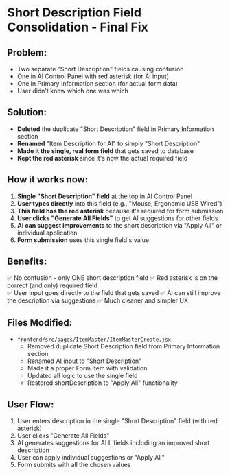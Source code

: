 # Short Description Field Consolidation - Final Fix

## Problem:
- Two separate "Short Description" fields causing confusion
- One in AI Control Panel with red asterisk (for AI input)
- One in Primary Information section (for actual form data)
- User didn't know which one was which

## Solution:
- **Deleted** the duplicate "Short Description" field in Primary Information section
- **Renamed** "Item Description for AI" to simply "Short Description" 
- **Made it the single, real form field** that gets saved to database
- **Kept the red asterisk** since it's now the actual required field

## How it works now:
1. **Single "Short Description" field** at the top in AI Control Panel
2. **User types directly** into this field (e.g., "Mouse, Ergonomic USB Wired")
3. **This field has the red asterisk** because it's required for form submission
4. **User clicks "Generate All Fields"** to get AI suggestions for other fields
5. **AI can suggest improvements** to the short description via "Apply All" or individual application
6. **Form submission** uses this single field's value

## Benefits:
✅ No confusion - only ONE short description field
✅ Red asterisk is on the correct (and only) required field  
✅ User input goes directly to the field that gets saved
✅ AI can still improve the description via suggestions
✅ Much cleaner and simpler UX

## Files Modified:
- `frontend/src/pages/ItemMaster/ItemMasterCreate.jsx`
  - Removed duplicate Short Description field from Primary Information section
  - Renamed AI input to "Short Description" 
  - Made it a proper Form.Item with validation
  - Updated all logic to use the single field
  - Restored shortDescription to "Apply All" functionality

## User Flow:
1. User enters description in the single "Short Description" field (with red asterisk)
2. User clicks "Generate All Fields" 
3. AI generates suggestions for ALL fields including an improved short description
4. User can apply individual suggestions or "Apply All"
5. Form submits with all the chosen values
